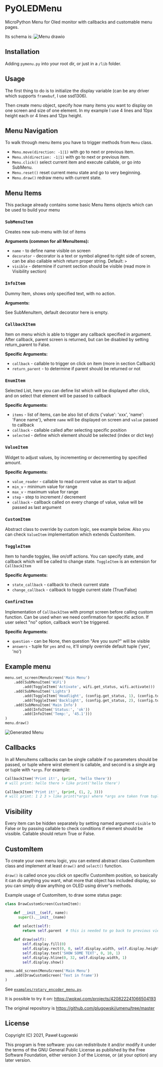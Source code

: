 # PyOLEDMenu
MicroPython Menu for Oled monitor with callbacks and customable menu pages. 

Its schema is:
![Menu drawio](https://github.com/user-attachments/assets/bb9aeb5e-b390-4a41-b83f-f5abcd85bd01)

## Installation

Adding `pymenu.py` into your root dir, or just in a `/lib` folder. 

## Usage

The first thing to do is to initialize the display variable (can be any driver which supports `framebuf`, I use ssd1306).

Then create menu object, specify how many items you want to display on one screen and size of one element.
In my example I use 4 lines and 10px height each or 4 lines and 12px height.
## Menu Navigation
To walk through menu items you have to trigger methods from `Menu` class.

- `Menu.move(direction: -1|1)` with go to next or previous item.
- `Menu.sh(direction: -1|1)` with go to next or previous item. 
- `Menu.click()` select current item and execute callable, or go into SubMenu.
- `Menu.reset()` reset current menu state and go to very beginning.
- `Menu.draw()` redraw menu with current state.

## Menu Items
This package already contains some basic Menu Items objects which can be used to build your menu

### `SubMenuItem`
Creates new sub-menu with list of items

**Arguments (common for all MenuItems):**
- `name` - to define name visible on screen
- `decorator` - decorator is a text or symbol aligned to right side of screen, can be also callable which return proper 
string. Default: `>`
- `visible` - determine if current section should be visible (read more in Visibility section)
### `InfoItem`
Dummy Item, shows only specified text, with no action.

**Arguments:**

See SubMenuItem, default decorator here is empty.

### `CallbackItem`
Item on menu which is able to trigger any callback specified in argument. After callback, parent screen is returned,
but can be disabled by setting return_parent to False.

**Specific Arguments:**

- `callback` - callable to trigger on click on item (more in section Callback)
- `return_parent` - to determine if parent should be returned or not

### `EnumItem`
Selected List, here you can define list which will be displayed after click, and on select that element will be 
passed to callback

**Specific Arguments:**
- `items` - list of items, can be also list of dicts {'value': 'xxx', 'name': 'Fance name'}, where `name` will be 
  displayed on screen and `value` passed to callback
- `callback` - callable called after selecting specific position
- `selected` - define which element should be selected (index or dict key)

### `ValueItem`
Widget to adjust values, by incrementing or decrementing by specified amount.

**Specific Arguments:**
- `value_reader` - callable to read current value as start to adjust
- `min_v` - minimum value for range
- `max_v` - maximum value for range
- `step` - step to  increment / decrement
- `callback` - callback called on every change of value, value will be passed as last argument

### `CustomItem`
Abstract class to override by custom logic, see example below. Also you can check `ValueItem` implementation
which extends CustomItem.

### `ToggleItem`
Item to handle toggles, like on/off actions. You can specify state, and callback which will be called to change state.
`ToggleItem` is an extension for `CallbackItem`

**Specific Arguments:**

- `state_callback` - callback to check current state
- `change_callback` - callback to toggle current state (True/False)

### `ConfirmItem`
Implementation of `CallbackItem` with prompt screen before calling custom function. Can be used when we need confirmation for specific action.
If user select "no" option, callback won't be triggered.

**Specific Arguments:**
- `question` - can be None, then question "Are you sure?" will be visible
- `answers` - tuple for `yes` and `no`, it'll simply override default tuple ('yes', 'no')

## Example menu
```python
menu.set_screen(MenuScreen('Main Menu')
    .add(SubMenuItem('WiFi')
        .add(ToggleItem('Activate', wifi.get_status, wifi.activate)))
    .add(SubMenuItem('Lights')
        .add(ToggleItem('Headlight', (config.get_status, 1), (config.toggle, 1)))
        .add(ToggleItem('Backlight', (config.get_status, 2), (config.toggle, 2)))
    .add(SubMenuItem('Main Info')
        .add(InfoItem('Status:', 'ok'))
        .add(InfoItem('Temp:', '45.1')))
)
menu.draw()
```

![Generated Menu](images/main_menu.jpeg?raw=true "Menu")

## Callbacks

In all MenuItems callbacks can be single callable if no parameters should be passed, or tuple where wirst element is 
callable, and second is a single arg or tuple with `*args`. For example:

```python
CallbackItem('Print it!', (print, 'hello there'))
# will print: hello there > like print('hello there')
```

```python
CallbackItem('Print it!', (print, (1, 2, 3)))
# will print: 1 2 3 > like print(*args) where *args are taken from tuple
```

## Visibility

Every item can be hidden separately by setting named argument `visible` to False or
by passing callable to check conditions if element should be vissible. Callable should return True or False.

## CustomItem

To create your own menu logic, you can extend abstract class CustomItem class and implement at least `draw()` and 
`select()` function.

`draw()` is called once you click on specifiv CustomItem position, so basically it can do anything you want, what more
that object has included display, so you can simply draw anything on OLED using driver's methods.

Example usage of CustomItem, to draw some status page:

```python
class DrawCustomScreen(CustomItem):

    def __init__(self, name):
      super().__init__(name)
  
    def select(self):
        return self.parent  # this is needed to go back to previous view when SET button is pushed

    def draw(self):
        self.display.fill(0)
        self.display.rect(0, 0, self.display.width, self.display.height, 1)
        self.display.text('SHOW SOME TEXT', 0, 10, 1)
        self.display.hline(0, 32, self.display.width, 1)
        self.display.show()

menu.add_screen(MenuScreen('Main Menu')
    .add(DrawCustomScreen('Text in frame'))
)
```

See [`examples/rotary_encoder_menu.py`](./examples/rotary_encoder_menu.py). 


















It is possible to try it on: https://wokwi.com/projects/420822241066504193 



The original repository is
https://github.com/plugowski/umenu/tree/master

## License

Copyright (C) 2021, Paweł Ługowski

This program is free software: you can redistribute it and/or modify it under the terms of the GNU General Public License as published by the Free Software Foundation, either version 3 of the License, or (at your option) any later version.
